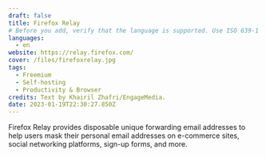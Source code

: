 ```yaml
---
draft: false
title: Firefox Relay
# Before you add, verify that the language is supported. Use ISO 639-1 code only without country code. ms instead of ms_MY. If the source language is English, do not add to the list.
languages:
  - en
website: https://relay.firefox.com/
cover: /files/firefoxrelay.jpg
tags:
  - Freemium
  - Self-hosting
  - Productivity & Browser
credits: Text by Khairil Zhafri/EngageMedia.
date: 2023-01-19T22:30:27.850Z
---
```

F﻿irefox Relay provides disposable unique forwarding email addresses to help users mask their personal email addresses on e-commerce sites, social networking platforms, sign-up forms, and more.